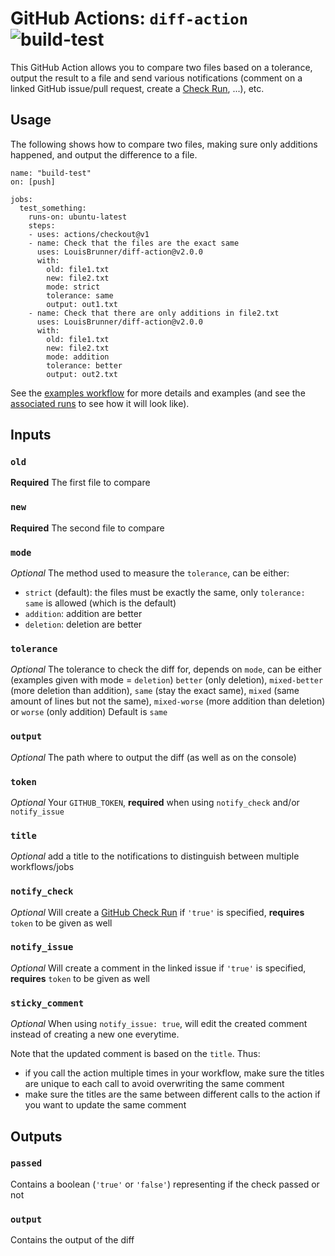 # GitHub Actions: `diff-action` ![build-test](https://github.com/LouisBrunner/diff-action/workflows/build-test/badge.svg)

This GitHub Action allows you to compare two files based on a tolerance, output the result to a file and send various notifications (comment on a linked GitHub issue/pull request, create a [Check Run](https://developer.github.com/v3/checks/runs/#create-a-check-run), ...), etc.

## Usage

The following shows how to compare two files, making sure only additions happened, and output the difference to a file.

```
name: "build-test"
on: [push]

jobs:
  test_something:
    runs-on: ubuntu-latest
    steps:
    - uses: actions/checkout@v1
    - name: Check that the files are the exact same
      uses: LouisBrunner/diff-action@v2.0.0
      with:
        old: file1.txt
        new: file2.txt
        mode: strict
        tolerance: same
        output: out1.txt
    - name: Check that there are only additions in file2.txt
      uses: LouisBrunner/diff-action@v2.0.0
      with:
        old: file1.txt
        new: file2.txt
        mode: addition
        tolerance: better
        output: out2.txt
```

See the [examples workflow](.github/workflows/examples.yml) for more details and examples (and see the [associated runs](https://github.com/LouisBrunner/diff-action/actions?query=workflow%3Aexamples) to see how it will look like).

## Inputs

### `old`

**Required** The first file to compare

### `new`

**Required** The second file to compare

### `mode`

_Optional_ The method used to measure the `tolerance`, can be either:

* `strict` (default): the files must be exactly the same, only `tolerance: same` is allowed (which is the default)
* `addition`: addition are better
* `deletion`: deletion are better

### `tolerance`

_Optional_ The tolerance to check the diff for, depends on `mode`, can be either (examples given with mode = `deletion`) `better` (only deletion), `mixed-better` (more deletion than addition), `same` (stay the exact same), `mixed` (same amount of lines but not the same), `mixed-worse` (more addition than deletion) or `worse` (only addition)
Default is `same`

### `output`

_Optional_ The path where to output the diff (as well as on the console)

### `token`

_Optional_ Your `GITHUB_TOKEN`, **required** when using `notify_check` and/or `notify_issue`

### `title`

_Optional_ add a title to the notifications to distinguish between multiple workflows/jobs

### `notify_check`

_Optional_ Will create a [GitHub Check Run](https://developer.github.com/v3/checks/runs/#create-a-check-run) if `'true'` is specified, **requires** `token` to be given as well

### `notify_issue`

_Optional_ Will create a comment in the linked issue if `'true'` is specified, **requires** `token` to be given as well

### `sticky_comment`

_Optional_ When using `notify_issue: true`, will edit the created comment instead of creating a new one everytime.

Note that the updated comment is based on the `title`. Thus:

* if you call the action multiple times in your workflow, make sure the titles are unique to each call to avoid overwriting the same comment
* make sure the titles are the same between different calls to the action if you want to update the same comment

## Outputs

### `passed`

Contains a boolean (`'true'` or `'false'`) representing if the check passed or not

### `output`

Contains the output of the diff
